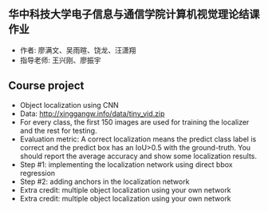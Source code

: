 ## 华中科技大学电子信息与通信学院计算机视觉理论结课作业
* 作者: 廖满文、吴雨暄、饶龙、汪潇翔
* 指导老师: 王兴刚、廖振宇

## Course project
* Object localization using CNN
* Data: http://xinggangw.info/data/tiny_vid.zip
* For every class, the first 150 images are used for training the localizer and the 
rest for testing.
* Evaluation metric: A correct localization means the predict class label is correct and the predict box has an IoU>0.5 with the ground-truth. You should report the average accuracy and show some localization results.
* Step #1: implementing the localization network using direct bbox regression
* Step #2: adding anchors in the localization network
* Extra credit: multiple object localization using your own network
* Extra credit: multiple object localization using your own network



